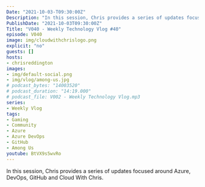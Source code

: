 ```yaml
---
Date: "2021-10-03-T09:30:00Z"
Description: "In this session, Chris provides a series of updates focused around Azure, DevOps, GitHub and Cloud With Chris."
PublishDate: "2021-10-03T09:30:00Z"
Title: "V040 - Weekly Technology Vlog #40"
episode: V040
image: img/cloudwithchrislogo.png
explicit: "no"
guests: []
hosts:
- chrisreddington
images:
- img/default-social.png
- img/vlog/among-us.jpg
# podcast_bytes: "14003520"
# podcast_duration: "14:19.000"
# podcast_file: V002 - Weekly Technology Vlog.mp3
series:
- Weekly Vlog
tags:
- Gaming
- Community
- Azure
- Azure DevOps
- GitHub
- Among Us
youtube: BtVX9s5wvRo
---
```

In this session, Chris provides a series of updates focused around Azure, DevOps, GitHub and Cloud With Chris.